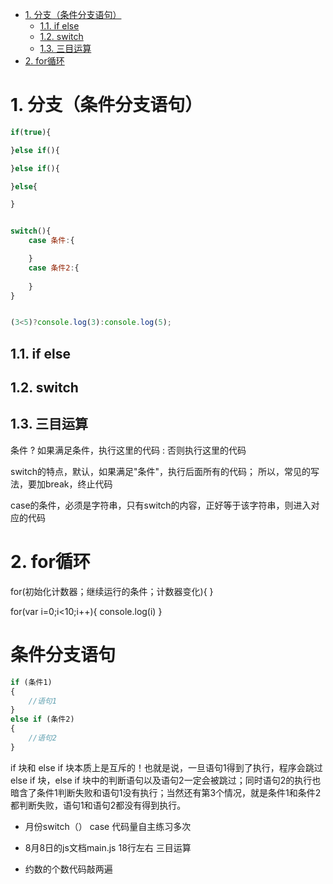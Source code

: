 <!-- TOC -->

- [1. 分支（条件分支语句）](#1-分支条件分支语句)
    - [1.1. if else](#11-if-else)
    - [1.2. switch](#12-switch)
    - [1.3. 三目运算](#13-三目运算)
- [2. for循环](#2-for循环)

<!-- /TOC -->
# 1. 分支（条件分支语句）
```js
if(true){

}else if(){

}else if(){

}else{

}


switch(){
    case 条件:{

    }
    case 条件2:{
        
    }
}


(3<5)?console.log(3):console.log(5);

```

## 1.1. if else

## 1.2. switch

## 1.3. 三目运算

条件 ? 如果满足条件，执行这里的代码 : 否则执行这里的代码

switch的特点，默认，如果满足"条件"，执行后面所有的代码； 所以，常见的写法，要加break，终止代码

case的条件，必须是字符串，只有switch的内容，正好等于该字符串，则进入对应的代码

# 2. for循环

for(初始化计数器；继续运行的条件；计数器变化){
}

for(var i=0;i<10;i++){
    console.log(i)
}




 # 条件分支语句

```js
if (条件1) 
{
    //语句1
}
else if (条件2)
{
    //语句2
}
```
if 块和 else if 块本质上是互斥的！也就是说，一旦语句1得到了执行，程序会跳过 else if 块，else if 块中的判断语句以及语句2一定会被跳过；同时语句2的执行也暗含了条件1判断失败和语句1没有执行；当然还有第3个情况，就是条件1和条件2都判断失败，语句1和语句2都没有得到执行。

+ 月份switch（） case  代码量自主练习多次

+ 8月8日的js文档main.js 18行左右 三目运算

+ 约数的个数代码敲两遍 